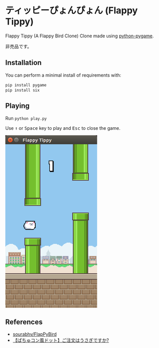 # ティッピーぴょんぴょん (Flappy Tippy)

Flappy Tippy (A Flappy Bird Clone) Clone made using [python-pygame](http://www.pygame.org).

非売品です。

## Installation

You can perform a minimal install of requirements with:

```
pip install pygame
pip install six
```

## Playing

Run `python play.py`

Use <kbd>&uarr;</kbd> or <kbd>Space</kbd> key to play and <kbd>Esc</kbd> to close the game.

![Flappy Tippy](screenshot.png)

## References

- [sourabhv/FlapPyBird](https://github.com/sourabhv/FlapPyBird)
- [【ぱちゅコン風ドット】ご注文はうさぎですか?](http://seiga.nicovideo.jp/seiga/im4119007)
